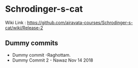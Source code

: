 # Schrodinger-s-cat

Wiki Link : https://github.com/airavata-courses/Schrodinger-s-cat/wiki/Release-2

## Dummy commits
- Dummy commit -Raghottam.
- Dummy Commit 2 - Nawaz Nov 14 2018
